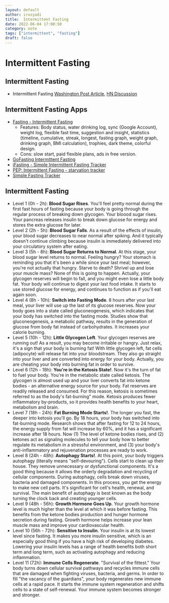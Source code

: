 ```yaml
---
layout: default
author: irosyadi
title:  Intermittent Fasting
date: 2022-06-04 17:00:50
category: note
tags: ["intermittent", "fasting"]
draft: false
---
```


# Intermittent Fasting

## Intermittent Fasting
- Intermittent Fasting [Washington Post Article](https://www.washingtonpost.com/health/intermittent-fasting-works-for-many--not-only-for-weight-loss-but-also-for-heart-health/2020/06/12/11420c1c-a4d5-11ea-b619-3f9133bbb482_story.html), [HN Discussion](https://news.ycombinator.com/item?id=23514651)

## Intermittent Fasting Apps
- [Fasting - Intermittent Fasting](https://play.google.com/store/apps/details?id=bodyfast.zero.fastingtracker.weightloss)
    - Features: Body status, water drinking log, sync (Google Account), weight log, flexible fast time, suggestion and insight, statistics (timeline, cumulative, streak, longest, fasting graph, weight graph, drinking graph, BMI calculation), trophies, dark theme, colorful design.
    - Cons: slow start, paid flexible plans, ads in free version.
- [GoFasting Intermittent Fasting](https://play.google.com/store/apps/details?id=gofasting.fastingtracker.fasting.intermittentfasting)
- [iFasting - Simple Intermittent Fasting Tracker](https://play.google.com/store/apps/details?id=com.ibuild.ifasting)
- [PEP: Intermittent Fasting - starvation tracker](https://play.google.com/store/apps/details?id=com.fivecraft.pep_fasting_free)
- [Simple Fasting Tracker](https://play.google.com/store/apps/details?id=com.cooper.fasting)

## Intermittent Fasting
- Level 1 (0h - 2h): **Blood Sugar Rises**. You'll feel pretty normal during the first fast hours of fasting because  your body is going through the regular process of breaking down glycogen. Your bloood sugar rises. Your pancreas releases insulin to break down glucose for energy and stores the extra glucose for later.
- Level 2 (2h - 5h): **Blood Sugar Falls**. As a result of the effects of insulin, your blood sugar decreases to near normal after spiking. And it typically doesn't continue climbing because insulin is immediately delivered into your circulatory system after eating.
- Level 3 (5h - 8h): **Blood Sugar Returns to Normal**. At this stage, your blood sugar level returns to normal. Feeling hungry? Your stomach is reminding you that it's been a while since your last meal; however, you're not actually that hungry. Starve to death? Shrivel up and lose your muscle mass? None of this is going to   happen. Actually, your glycogen reserves will begin to fall, and you might even lose a little body fat. Your body will continue to digest your last food intake. It starts to use stored glucose for energy, and continues to function as if you'll eat again soon.
- Level 4 (8h - 10h): **Switch into Fasting Mode**. 8 hours after your last meal, your liver will use up the last of its glucose reserves. Now your body goes into a   state called gluconeogenesis, which indicates that your body has switched into the fasting mode. Studies show that gluconeogenesis, a metabolic pathway, results in the generation of glucose from body fat instead of carbohydrates. It increases your calorie burning.
- Level 5 (10h - 12h): **Little Glycogen Left**. Your glycogen reserves are running out! As a result, you may become irritable or hangry. Just relax, it's a sign that your body is burning fat! With little glycogen left, fat cells (adipocyte) will release fat into your bloodstream. They also go straight into your liver and are converted into energy for your body. Actually, you are cheating your body into burning fat in order to survive.
- Level 6 (12h - 18h): **You're in the Ketosis State!**. Now it's the turn of fat to fuel your body. You're in the metabolic state called ketosis. The glycogen is almost used up and your liver converts fat into ketone bodies - an alternative energy source for your body. Fat reserves are readily released and consumed. For this reason, ketosis is sometimes referred to as the body's fat-burning" mode. Ketosis produces fewer inflammatory by-products, so it provides health benefits to your heart, metabolism and brain.
- Level 7 (18h - 24h): **Fat Burning Mode Starts!**. The longer you fast, the deeper into ketosis you'll go. By 18 hours, your body has switched into fat-burning mode. Research shows that after fasting for 12 to 24 hours, the energy supply from fat will increase by 60%, and it has a significant increase after 18 hours. Now (1) The level of ketone bodies rises, and (2) ketones act as signaling molecules to tell your body how to better regulate its metabolism in a stressful environment, and (3) your body's anti-inflammatory and rejuvenation processes are ready to work.
- Level 8 (24h - 48h): **Autophagy Starts!**. At this point, your body triggers autophagy (literally means "self-devouring"). Cells start to clean up their house. They remove unnecessary or dysfunctional components. It's a good thing because it allows the orderly degradation and recycling of cellular components. During autophagy, cells break down viruses, bacteria and damaged components. In this process, you get the energy to make new cell parts. It's significant for cell's health, renewal, and survival. The main benefit of autophagy is best known as the body turning the clock back and creating younger cells.
- Level 9 (48h - 56h): **Growth Hormone Goes Up**. Your growth hormone level is much higher than the level at which it was before fasting. This benefits from the ketone bodies production and hunger hormone secretion during fasting. Growth hormone helps increase your lean muscle mass and improve your cardiovascular health.
- Level 10 (56h - 72h): **Sensitive to Insulin**. Your insulin is at its lowest level since fasting. It makes you more insulin sensitive, which is an especially good thing if you have a high risk of developing diabetes. Lowering your insulin levels has a range of health benefits both short term and long term, such as activating autophagy and reducing inflammation.
- Level 11 (72h): **Immune Cells Regenerate**. "Survival of the fittest." Your body turns down cellular survival pathways and recycles immune cells that are damaged when fighting viruses, bacteria, and  germs. In order to fill "the vacancy of the guardians", your body regenerates new immune cells at a rapid pace. It starts the immune system regeneration and shifts cells to a state of self-renewal. Your immune system becomes stronger and stronger.


